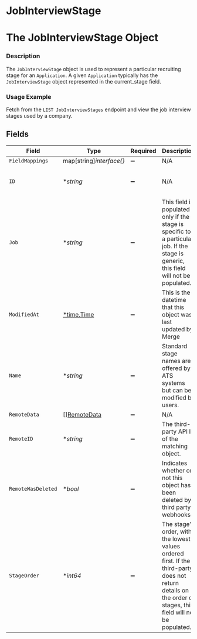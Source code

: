 # JobInterviewStage

# The JobInterviewStage Object
### Description
The `JobInterviewStage` object is used to represent a particular recruiting stage for an `Application`. A given `Application` typically has the `JobInterviewStage` object represented in the current_stage field.
### Usage Example
Fetch from the `LIST JobInterviewStages` endpoint and view the job interview stages used by a company.


## Fields

| Field                                                                                                                                                         | Type                                                                                                                                                          | Required                                                                                                                                                      | Description                                                                                                                                                   | Example                                                                                                                                                       |
| ------------------------------------------------------------------------------------------------------------------------------------------------------------- | ------------------------------------------------------------------------------------------------------------------------------------------------------------- | ------------------------------------------------------------------------------------------------------------------------------------------------------------- | ------------------------------------------------------------------------------------------------------------------------------------------------------------- | ------------------------------------------------------------------------------------------------------------------------------------------------------------- |
| `FieldMappings`                                                                                                                                               | map[string]*interface{}*                                                                                                                                      | :heavy_minus_sign:                                                                                                                                            | N/A                                                                                                                                                           |                                                                                                                                                               |
| `ID`                                                                                                                                                          | **string*                                                                                                                                                     | :heavy_minus_sign:                                                                                                                                            | N/A                                                                                                                                                           | f9813dd5-e70b-484c-91d8-00acd6065b07                                                                                                                          |
| `Job`                                                                                                                                                         | **string*                                                                                                                                                     | :heavy_minus_sign:                                                                                                                                            | This field is populated only if the stage is specific to a particular job. If the stage is generic, this field will not be populated.                         | ba7d9648-5316-4a80-8d73-4e636cef5a90                                                                                                                          |
| `ModifiedAt`                                                                                                                                                  | [*time.Time](https://pkg.go.dev/time#Time)                                                                                                                    | :heavy_minus_sign:                                                                                                                                            | This is the datetime that this object was last updated by Merge                                                                                               | 2021-10-16T00:00:00Z                                                                                                                                          |
| `Name`                                                                                                                                                        | **string*                                                                                                                                                     | :heavy_minus_sign:                                                                                                                                            | Standard stage names are offered by ATS systems but can be modified by users.                                                                                 | Phone Screen                                                                                                                                                  |
| `RemoteData`                                                                                                                                                  | [][RemoteData](../../models/shared/remotedata.md)                                                                                                             | :heavy_minus_sign:                                                                                                                                            | N/A                                                                                                                                                           |                                                                                                                                                               |
| `RemoteID`                                                                                                                                                    | **string*                                                                                                                                                     | :heavy_minus_sign:                                                                                                                                            | The third-party API ID of the matching object.                                                                                                                | 876556788                                                                                                                                                     |
| `RemoteWasDeleted`                                                                                                                                            | **bool*                                                                                                                                                       | :heavy_minus_sign:                                                                                                                                            | Indicates whether or not this object has been deleted by third party webhooks.                                                                                |                                                                                                                                                               |
| `StageOrder`                                                                                                                                                  | **int64*                                                                                                                                                      | :heavy_minus_sign:                                                                                                                                            | The stage’s order, with the lowest values ordered first. If the third-party does not return details on the order of stages, this field will not be populated. | 2                                                                                                                                                             |